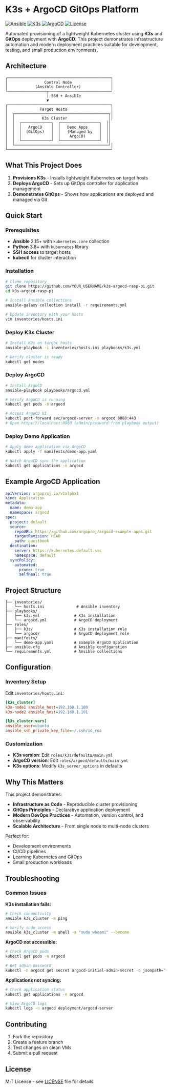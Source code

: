 # K3s + ArgoCD GitOps Platform

[![Ansible](https://img.shields.io/badge/Ansible-2.15+-red.svg)](https://ansible.com)
[![K3s](https://img.shields.io/badge/K3s-v1.28.5-blue.svg)](https://k3s.io)
[![ArgoCD](https://img.shields.io/badge/ArgoCD-v2.9.3-green.svg)](https://argoproj.github.io/cd/)
[![License](https://img.shields.io/badge/License-MIT-yellow.svg)](LICENSE)

Automated provisioning of a lightweight Kubernetes cluster using **K3s** and **GitOps** deployment with **ArgoCD**. This project demonstrates infrastructure automation and modern deployment practices suitable for development, testing, and small production environments.

## Architecture

```
┌─────────────────────────────────────────────┐
│                Control Node                 │
│            (Ansible Controller)             │
└─────────────────┬───────────────────────────┘
                  │ SSH + Ansible
                  ▼
┌─────────────────────────────────────────────┐
│              Target Hosts                   │
│  ┌─────────────────────────────────────────┐│
│  │            K3s Cluster                  ││
│  │  ┌─────────────┐  ┌─────────────────┐  ││
│  │  │   ArgoCD    │  │   Demo Apps     │  ││
│  │  │  (GitOps)   │  │   (Managed by   │  ││
│  │  │             │  │    ArgoCD)      │  ││
│  │  └─────────────┘  └─────────────────┘  ││
│  └─────────────────────────────────────────┘│
└─────────────────────────────────────────────┘
```

## What This Project Does

1. **Provisions K3s** - Installs lightweight Kubernetes on target hosts
2. **Deploys ArgoCD** - Sets up GitOps controller for application management
3. **Demonstrates GitOps** - Shows how applications are deployed and managed via Git

## Quick Start

### Prerequisites

- **Ansible** 2.15+ with `kubernetes.core` collection
- **Python** 3.8+ with `kubernetes` library
- **SSH access** to target hosts
- **kubectl** for cluster interaction

### Installation

```bash
# Clone repository
git clone https://github.com/YOUR_USERNAME/k3s-argocd-rasp-pi.git
cd k3s-argocd-rasp-pi

# Install Ansible collections
ansible-galaxy collection install -r requirements.yml

# Update inventory with your hosts
vim inventories/hosts.ini
```

### Deploy K3s Cluster

```bash
# Install K3s on target hosts
ansible-playbook -i inventories/hosts.ini playbooks/k3s.yml

# Verify cluster is ready
kubectl get nodes
```

### Deploy ArgoCD

```bash
# Install ArgoCD
ansible-playbook playbooks/argocd.yml

# Verify ArgoCD is running
kubectl get pods -n argocd

# Access ArgoCD UI
kubectl port-forward svc/argocd-server -n argocd 8080:443
# Open https://localhost:8080 (admin/password from playbook output)
```

### Deploy Demo Application

```bash
# Apply demo application via ArgoCD
kubectl apply -f manifests/demo-app.yaml

# Watch ArgoCD sync the application
kubectl get applications -n argocd
```

## Example ArgoCD Application

```yaml
apiVersion: argoproj.io/v1alpha1
kind: Application
metadata:
  name: demo-app
  namespace: argocd
spec:
  project: default
  source:
    repoURL: https://github.com/argoproj/argocd-example-apps.git
    targetRevision: HEAD
    path: guestbook
  destination:
    server: https://kubernetes.default.svc
    namespace: default
  syncPolicy:
    automated:
      prune: true
      selfHeal: true
```

## Project Structure

```
├── inventories/
│   └── hosts.ini              # Ansible inventory
├── playbooks/
│   ├── k3s.yml               # K3s installation
│   └── argocd.yml            # ArgoCD deployment
├── roles/
│   ├── k3s/                  # K3s installation role
│   └── argocd/               # ArgoCD deployment role
├── manifests/
│   └── demo-app.yaml         # Example ArgoCD application
├── ansible.cfg               # Ansible configuration
└── requirements.yml          # Ansible collections
```

## Configuration

### Inventory Setup

Edit `inventories/hosts.ini`:

```ini
[k3s_cluster]
k3s-node1 ansible_host=192.168.1.100
k3s-node2 ansible_host=192.168.1.101

[k3s_cluster:vars]
ansible_user=ubuntu
ansible_ssh_private_key_file=~/.ssh/id_rsa
```

### Customization

- **K3s version**: Edit `roles/k3s/defaults/main.yml`
- **ArgoCD version**: Edit `roles/argocd/defaults/main.yml`
- **K3s options**: Modify `k3s_server_options` in defaults

## Why This Matters

This project demonstrates:

- **Infrastructure as Code** - Reproducible cluster provisioning
- **GitOps Principles** - Declarative application deployment
- **Modern DevOps Practices** - Automation, version control, and observability
- **Scalable Architecture** - From single node to multi-node clusters

Perfect for:
- Development environments
- CI/CD pipelines
- Learning Kubernetes and GitOps
- Small production workloads

## Troubleshooting

### Common Issues

**K3s installation fails:**
```bash
# Check connectivity
ansible k3s_cluster -m ping

# Verify sudo access
ansible k3s_cluster -m shell -a "sudo whoami" --become
```

**ArgoCD not accessible:**
```bash
# Check ArgoCD pods
kubectl get pods -n argocd

# Get admin password
kubectl -n argocd get secret argocd-initial-admin-secret -o jsonpath="{.data.password}" | base64 -d
```

**Applications not syncing:**
```bash
# Check application status
kubectl get applications -n argocd

# View ArgoCD logs
kubectl logs -n argocd deployment/argocd-server
```

## Contributing

1. Fork the repository
2. Create a feature branch
3. Test changes on clean VMs
4. Submit a pull request

## License

MIT License - see [LICENSE](LICENSE) file for details.